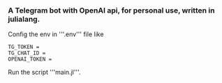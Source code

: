 ### A Telegram bot with OpenAI api, for personal use, written in julialang.

Config the env in '''.env''' file like
```
TG_TOKEN = 
TG_CHAT_ID = 
OPENAI_TOKEN = 
```

Run the script '''main.jl'''.